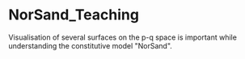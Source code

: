 # NorSand_Teaching

Visualisation of several surfaces on the p-q space is important while understanding the constitutive model "NorSand".
